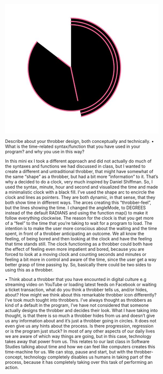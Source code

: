 ![Screenshot](https://github.com/nannanoermark/miniexes_real/blob/master/mini_ex_3/minthrobber.JPG)


Describe about your throbber design, both conceptually and technically.
•	What is the time-related syntax/function that you have used in your program? and why you use in this way?


In this mini ex I took a different approach and did not actually do much of the syntaxes and functions we had discussed in class, but I wanted to create a different and untraditional throbber, that might have somewhat of the same “shape” as a throbber, but had a bit more “information” to it. That’s why a decided to do a clock, very much inspired by Daniel Shiffman. So, I used the syntax, minute, hour and second and visualized the time and made a minimalistic clock with a black fill. I’ve used the shape arc to encircle the clock and lines as pointers. They are both dynamic, in that sense, that they both show time in different ways. The arces creating this “throbber-feel”, but the lines showing the time. I changed the angleMode, to DEGREES instead of the default RADIANS and using the function map() to make it follow everything clockwise.
The reason for the clock is that you get more of a “feel” to the time that you’re taking to wait for a program to load. The intention is to make the user more conscious about the waiting and the time spent, in front of a throbber anticipating an outcome. We all know the feeling, of being bored and then looking at the clock and have the feeling that time stands still. The clock functioning as a throbber could both have the effect of feeling even more impatient and bored, because you are forced to look at a moving clock and counting seconds and minutes or feeling a bit more in control and aware of the time, since the user get a way better grasp of time passing by. So, basically there could be two sides to using this as a throbber. 


•	Think about a throbber that you have encounted in digital culture e.g streaming video on YouTube or loading latest feeds on Facebook or waiting a ticket transaction, what do you think a throbber tells us, and/or hides, about? How might we think about this remarkable throbber icon differently?
I’ve took much tought into throbbers. I’ve always thought as throbbers as kind of a default in the program, I’ve have not considered that someone actually designs the throbber and decides their look. What I have taking into thought, is that there is so much a throbber hides from us and doesn’t give us any information about and it’s just a throbber going in circles. It does not even give us any hints about the process. Is there progression, regression or is the program just stuck? In most of any other aspects of our daily lives we are aware of which way things are going, but in this case, technology takes away that power from us. This relates to our last class in Software Studies talking about time and how we can feel like computers creates this time-machine for us. We can stop, pause and start, but with the throbber-concept, technology completely disables us humans in taking part of the process, because it has completely taking over this task of performing an action. 
